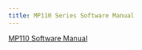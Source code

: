 ```yaml
---
title: MP110 Series Software Manual
---
```


[MP110 Software Manual](https://www.mikrodev.com/en/docs/PLC/software_manual/MIKRODEV_SM_MP110_PM_EN.pdf)
